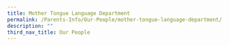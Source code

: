 ```yaml
---
title: Mother Tongue Language Department
permalink: /Parents-Info/Our-People/mother-tongue-language-department/
description: ""
third_nav_title: Our People
---
```

